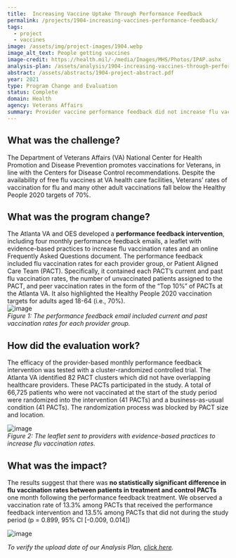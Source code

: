 ```yaml
---
title:  Increasing Vaccine Uptake Through Performance Feedback
permalink: /projects/1904-increasing-vaccines-performance-feedback/
tags: 
  - project
  - vaccines
image: /assets/img/project-images/1904.webp
image_alt_text: People getting vaccines
image-credit: https://health.mil/-/media/Images/MHS/Photos/IPAP.ashx
analysis-plan: /assets/analysis/1904-increasing-vaccines-through-performance-feedback.pdf
abstract: /assets/abstracts/1904-project-abstract.pdf
year: 2021
type: Program Change and Evaluation
status: Complete
domain: Health
agency: Veterans Affairs
summary: Provider vaccine performance feedback did not increase flu vaccine uptake among Veterans at the Atlanta VA
---
```


## What was the challenge? 
The Department of Veterans Affairs (VA) National Center for Health Promotion and Disease Prevention promotes vaccinations for Veterans, in line with the Centers for Disease Control recommendations. Despite the availability of free flu vaccines at VA health care facilities, Veterans’ rates of vaccination for flu and many other adult vaccinations fall below the Healthy People 2020 targets of 70%. 

## What was the program change? 
The Atlanta VA and OES developed a **performance feedback intervention**, including four monthly performance feedback emails, a leaflet with evidence-based practices to increase flu vaccination rates and an online Frequently Asked Questions document. The performance feedback included flu vaccination rates for each provider group, or Patient Aligned Care Team (PACT). Specifically, it contained each PACT’s current and past flu vaccination rates, the number of unvaccinated patients assigned to the PACT, and peer vaccination rates in the form of the “Top 10%” of PACTs at the Atlanta VA. It also highlighted the Healthy People 2020 vaccination targets for adults aged 18-64 (i.e., 70%).
<br>
![image](https://oes.gsa.gov/assets/img/project-images/1904-letter.webp)<br>
*Figure 1: The performance feedback email included current and past vaccination rates for each provider group.*

## How did the evaluation work? 
The efficacy of the provider-based monthly performance feedback intervention was tested with a cluster-randomized controlled trial. The Atlanta VA identified 82 PACT clusters which did not have overlapping healthcare providers. These PACTs participated in the study. A total of 66,725 patients who were not vaccinated at the start of the study period were randomized into the intervention (41 PACTs) and a business-as-usual condition (41 PACTs). The randomization process was blocked by PACT size and location.

![image](https://oes.gsa.gov/assets/img/project-images/1904-image.webp)<br>
*Figure 2: The leaflet sent to providers with evidence-based practices to increase flu vaccination rates.*

## What was the impact? 
The results suggest that there was **no statistically significant difference in flu vaccination rates between patients in treatment and control PACTs** one month following the performance feedback treatment. We observed a vaccination rate of 13.3% among PACTs that received the performance feedback intervention and 13.5% among PACTs that did not during the study period (p = 0.899, 95% CI [-0.009, 0.014])

![image](https://oes.gsa.gov/assets/img/project-images/1904-graph.webp)

<i>To verify the upload date of our Analysis Plan, <a href="https://github.com/gsa-oes/office-of-evaluation-sciences/commits/master/assets/analysis/1904-increasing-vaccines-through-performance-feedback.pdf">click here</a>.</i>
